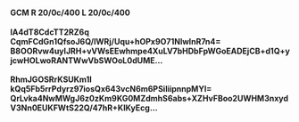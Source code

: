 #### GCM R 20/0c/400 L 20/0c/400
**lA4dT8CdcTT2RZ6q**<br/>**CqmFCdGn1QfsoJ6Q/lWRj/Uqu+hOPx9O71NlwInR7n4=**<br/>**B8OORvw4uylJRH+vVWsEEwhmpe4XuLV7bHDbFpWGoEADEjCB+d1Q+yjcwHOLwoRANTWwVbSWOoL0dUME...**<br/><br/>
**RhmJGOSRrKSUKm1I**<br/>**kQq5Fb5rrPdyrz97iosQx643vcN6m6PSiliipnnpMYI=**<br/>**QrLvka4NwMWgJ6z0zKm9KG0MZdmhS6abs+XZHvFBoo2UWHM3nxydV3Nn0EUKFWtS22Q/47hR+KIKyEcg...**